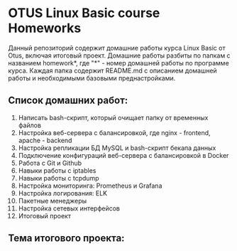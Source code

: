 # OTUS Linux Basic course Homeworks

Данный репозиторий содержит домашние работы курса Linux Basic от Otus, включая итоговый проект.
Домашние работы разбиты по папкам с названием homework*, где "*" - номер домашней работы по программе курса. Каждая папка содержит README.md с описанием домашней работы и необходимыми базовыми преднастройками.

## Список домашних работ:

1. Написать bash-скрипт, который очищает папку от временных файлов
2. Настройка веб-сервера с балансировкой, где nginx - frontend, apache - backend
3. Настройка репликации БД MySQL и bash-скрипт бекапа данных
4. Подключение конфигураций веб-сервера с балансировкой в Docker
5. Работа с Git и Github
6. Навыки работы с iptables
7. Навыки работы с tcpdump
8. Настройка мониторинга: Prometheus и Grafana
9. Настройка логирования: ELK
10. Пакетные менеджеры
11. Настройка сетевых интерфейсов
12. Итоговый проект

## Тема итогового проекта:


